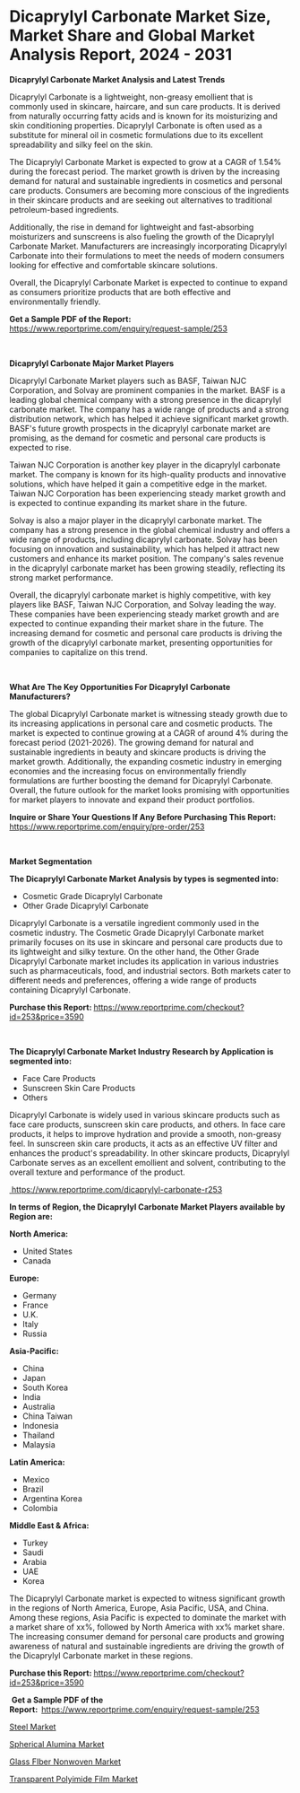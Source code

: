 <p><h1>Dicaprylyl Carbonate Market Size, Market Share and Global Market Analysis Report, 2024 - 2031</h1></p><p><strong>Dicaprylyl Carbonate Market Analysis and Latest Trends</strong></p>
<p><p>Dicaprylyl Carbonate is a lightweight, non-greasy emollient that is commonly used in skincare, haircare, and sun care products. It is derived from naturally occurring fatty acids and is known for its moisturizing and skin conditioning properties. Dicaprylyl Carbonate is often used as a substitute for mineral oil in cosmetic formulations due to its excellent spreadability and silky feel on the skin.</p><p>The Dicaprylyl Carbonate Market is expected to grow at a CAGR of 1.54% during the forecast period. The market growth is driven by the increasing demand for natural and sustainable ingredients in cosmetics and personal care products. Consumers are becoming more conscious of the ingredients in their skincare products and are seeking out alternatives to traditional petroleum-based ingredients.</p><p>Additionally, the rise in demand for lightweight and fast-absorbing moisturizers and sunscreens is also fueling the growth of the Dicaprylyl Carbonate Market. Manufacturers are increasingly incorporating Dicaprylyl Carbonate into their formulations to meet the needs of modern consumers looking for effective and comfortable skincare solutions.</p><p>Overall, the Dicaprylyl Carbonate Market is expected to continue to expand as consumers prioritize products that are both effective and environmentally friendly.</p></p>
<p><strong>Get a Sample PDF of the Report:&nbsp;</strong> <a href="https://www.reportprime.com/enquiry/request-sample/253">https://www.reportprime.com/enquiry/request-sample/253</a></p>
<p>&nbsp;</p>
<p><strong>Dicaprylyl Carbonate Major Market Players</strong></p>
<p><p>Dicaprylyl Carbonate Market players such as BASF, Taiwan NJC Corporation, and Solvay are prominent companies in the market. BASF is a leading global chemical company with a strong presence in the dicaprylyl carbonate market. The company has a wide range of products and a strong distribution network, which has helped it achieve significant market growth. BASF's future growth prospects in the dicaprylyl carbonate market are promising, as the demand for cosmetic and personal care products is expected to rise.</p><p>Taiwan NJC Corporation is another key player in the dicaprylyl carbonate market. The company is known for its high-quality products and innovative solutions, which have helped it gain a competitive edge in the market. Taiwan NJC Corporation has been experiencing steady market growth and is expected to continue expanding its market share in the future.</p><p>Solvay is also a major player in the dicaprylyl carbonate market. The company has a strong presence in the global chemical industry and offers a wide range of products, including dicaprylyl carbonate. Solvay has been focusing on innovation and sustainability, which has helped it attract new customers and enhance its market position. The company's sales revenue in the dicaprylyl carbonate market has been growing steadily, reflecting its strong market performance.</p><p>Overall, the dicaprylyl carbonate market is highly competitive, with key players like BASF, Taiwan NJC Corporation, and Solvay leading the way. These companies have been experiencing steady market growth and are expected to continue expanding their market share in the future. The increasing demand for cosmetic and personal care products is driving the growth of the dicaprylyl carbonate market, presenting opportunities for companies to capitalize on this trend.</p></p>
<p>&nbsp;</p>
<p><strong>What Are The Key Opportunities For Dicaprylyl Carbonate Manufacturers?</strong></p>
<p><p>The global Dicaprylyl Carbonate market is witnessing steady growth due to its increasing applications in personal care and cosmetic products. The market is expected to continue growing at a CAGR of around 4% during the forecast period (2021-2026). The growing demand for natural and sustainable ingredients in beauty and skincare products is driving the market growth. Additionally, the expanding cosmetic industry in emerging economies and the increasing focus on environmentally friendly formulations are further boosting the demand for Dicaprylyl Carbonate. Overall, the future outlook for the market looks promising with opportunities for market players to innovate and expand their product portfolios.</p></p>
<p><strong>Inquire or Share Your Questions If Any Before Purchasing This Report:</strong> <a href="https://www.reportprime.com/enquiry/pre-order/253">https://www.reportprime.com/enquiry/pre-order/253</a></p>
<p>&nbsp;</p>
<p><strong>Market Segmentation</strong></p>
<p><strong>The Dicaprylyl Carbonate Market Analysis by types is segmented into:</strong></p>
<p><ul><li>Cosmetic Grade Dicaprylyl Carbonate</li><li>Other Grade Dicaprylyl Carbonate</li></ul></p>
<p><p>Dicaprylyl Carbonate is a versatile ingredient commonly used in the cosmetic industry. The Cosmetic Grade Dicaprylyl Carbonate market primarily focuses on its use in skincare and personal care products due to its lightweight and silky texture. On the other hand, the Other Grade Dicaprylyl Carbonate market includes its application in various industries such as pharmaceuticals, food, and industrial sectors. Both markets cater to different needs and preferences, offering a wide range of products containing Dicaprylyl Carbonate.</p></p>
<p><strong>Purchase this Report:&nbsp;</strong><a href="https://www.reportprime.com/checkout?id=253&price=3590">https://www.reportprime.com/checkout?id=253&price=3590</a></p>
<p>&nbsp;</p>
<p><strong>The Dicaprylyl Carbonate Market Industry Research by Application is segmented into:</strong></p>
<p><ul><li>Face Care Products</li><li>Sunscreen Skin Care Products</li><li>Others</li></ul></p>
<p><p>Dicaprylyl Carbonate is widely used in various skincare products such as face care products, sunscreen skin care products, and others. In face care products, it helps to improve hydration and provide a smooth, non-greasy feel. In sunscreen skin care products, it acts as an effective UV filter and enhances the product's spreadability. In other skincare products, Dicaprylyl Carbonate serves as an excellent emollient and solvent, contributing to the overall texture and performance of the product.</p></p>
<p><a href="https://www.reportprime.com/dicaprylyl-carbonate-r253">&nbsp;https://www.reportprime.com/dicaprylyl-carbonate-r253</a></p>
<p><strong>In terms of Region, the Dicaprylyl Carbonate Market Players available by Region are:</strong></p>
<p>
    <p> <strong> North America: </strong>
        <ul>
            <li>United States</li>
            <li>Canada</li>
        </ul>
        </p> 
    <p> <strong> Europe: </strong>
        <ul>
            <li>Germany</li>
            <li>France</li>
            <li>U.K.</li>
            <li>Italy</li>
            <li>Russia</li>
        </ul>
        </p> 
    <p> <strong> Asia-Pacific: </strong>
        <ul>
            <li>China</li>
            <li>Japan</li>
            <li>South Korea</li>
            <li>India</li>
            <li>Australia</li>
            <li>China Taiwan</li>
            <li>Indonesia</li>
            <li>Thailand</li>
            <li>Malaysia</li>
        </ul>
        </p> 
    <p> <strong> Latin America: </strong>
        <ul>
            <li>Mexico</li>
            <li>Brazil</li>
            <li>Argentina Korea</li>
            <li>Colombia</li>
        </ul>
        </p> 
    <p> <strong> Middle East & Africa: </strong>
        <ul>
            <li>Turkey</li>
            <li>Saudi</li>
            <li>Arabia</li>
            <li>UAE</li>
            <li>Korea</li>
        </ul>
    </p>
    </p>
<p><p>The Dicaprylyl Carbonate market is expected to witness significant growth in the regions of North America, Europe, Asia Pacific, USA, and China. Among these regions, Asia Pacific is expected to dominate the market with a market share of xx%, followed by North America with xx% market share. The increasing consumer demand for personal care products and growing awareness of natural and sustainable ingredients are driving the growth of the Dicaprylyl Carbonate market in these regions.</p></p>
<p><strong>Purchase this Report: </strong><a href="https://www.reportprime.com/checkout?id=253&price=3590">https://www.reportprime.com/checkout?id=253&price=3590</a></p>
<p>&nbsp;<strong>Get a Sample PDF of the Report:&nbsp;&nbsp;</strong><a href="https://www.reportprime.com/enquiry/request-sample/253">https://www.reportprime.com/enquiry/request-sample/253</a></p>
<p><strong></strong></p>
<p><p><a href="https://github.com/msLonKoss78/Market-Research-Report-List-1/blob/main/steel-market.md">Steel Market</a></p><p><a href="https://github.com/drzsklfn31/Market-Research-Report-List-1/blob/main/spherical-alumina-market.md">Spherical Alumina Market</a></p><p><a href="https://github.com/bmorecock/Market-Research-Report-List-5/blob/main/glass-fiber-nonwoven-market.md">Glass FIber Nonwoven Market</a></p><p><a href="https://github.com/lairestrong/Market-Research-Report-List-1/blob/main/transparent-polyimide-film-market.md">Transparent Polyimide Film Market</a></p></p>